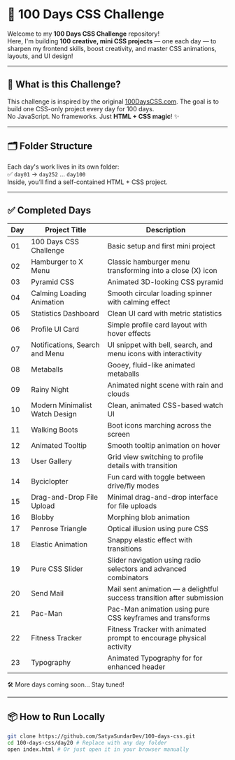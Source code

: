 # 🎯 100 Days CSS Challenge

Welcome to my **100 Days CSS Challenge** repository!  
Here, I'm building **100 creative, mini CSS projects** — one each day — to sharpen my frontend skills, boost creativity, and master CSS animations, layouts, and UI design!

---

## 🚀 What is this Challenge?

This challenge is inspired by the original [100DaysCSS.com](https://100dayscss.com/). The goal is to build one CSS-only project every day for 100 days.  
No JavaScript. No frameworks. Just **HTML + CSS magic**! ✨

---

## 🗂️ Folder Structure

Each day's work lives in its own folder:  
✅ `day01` → `day252` … `day100`  
Inside, you’ll find a self-contained HTML + CSS project.

---

## ✅ Completed Days

| Day | Project Title                  | Description                                                            |
| --- | ------------------------------ | ---------------------------------------------------------------------- |
| 01  | 100 Days CSS Challenge         | Basic setup and first mini project                                     |
| 02  | Hamburger to X Menu            | Classic hamburger menu transforming into a close (X) icon              |
| 03  | Pyramid CSS                    | Animated 3D-looking CSS pyramid                                        |
| 04  | Calming Loading Animation      | Smooth circular loading spinner with calming effect                    |
| 05  | Statistics Dashboard           | Clean UI card with metric statistics                                   |
| 06  | Profile UI Card                | Simple profile card layout with hover effects                          |
| 07  | Notifications, Search and Menu | UI snippet with bell, search, and menu icons with interactivity        |
| 08  | Metaballs                      | Gooey, fluid-like animated metaballs                                   |
| 09  | Rainy Night                    | Animated night scene with rain and clouds                              |
| 10  | Modern Minimalist Watch Design | Clean, animated CSS-based watch UI                                     |
| 11  | Walking Boots                  | Boot icons marching across the screen                                  |
| 12  | Animated Tooltip               | Smooth tooltip animation on hover                                      |
| 13  | User Gallery                   | Grid view switching to profile details with transition                 |
| 14  | Byciclopter                    | Fun card with toggle between drive/fly modes                           |
| 15  | Drag-and-Drop File Upload      | Minimal drag-and-drop interface for file uploads                       |
| 16  | Blobby                         | Morphing blob animation                                                |
| 17  | Penrose Triangle               | Optical illusion using pure CSS                                        |
| 18  | Elastic Animation              | Snappy elastic effect with transitions                                 |
| 19  | Pure CSS Slider                | Slider navigation using radio selectors and advanced combinators       |
| 20  | Send Mail                      | Mail sent animation — a delightful success transition after submission |
| 21  | Pac-Man                        | Pac-Man animation using pure CSS keyframes and transforms              |
| 22  | Fitness Tracker                | Fitness Tracker with animated prompt to encourage physical activity    |
| 23  | Typography                     | Animated Typography for for enhanced header    |

🛠️ More days coming soon... Stay tuned!

---

## 📦 How to Run Locally

```bash
git clone https://github.com/SatyaSundarDev/100-days-css.git
cd 100-days-css/day20 # Replace with any day folder
open index.html # Or just open it in your browser manually
```
